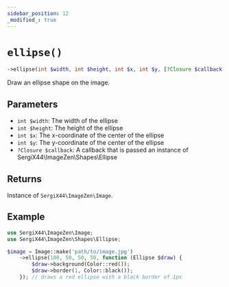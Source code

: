 ```yaml
---
sidebar_position: 12
_modified_: true
---
```

# `ellipse()`

```php
->ellipse(int $width, int $height, int $x, int $y, [?Closure $callback = null]): SergiX44\ImageZen\Image
```
Draw an ellipse shape on the image.

## Parameters

- `int $width`: The width of the ellipse
- `int $height`: The height of the ellipse
- `int $x`: The x-coordinate of the center of the ellipse
- `int $y`: The y-coordinate of the center of the ellipse
- `?Closure $callback`: A callback that is passed an instance of SergiX44\ImageZen\Shapes\Ellipse


## Returns

Instance of `SergiX44\ImageZen\Image`.

## Example

```php
use SergiX44\ImageZen\Image;
use SergiX44\ImageZen\Shapes\Ellipse;

$image = Image::make('path/to/image.jpg')
    ->ellipse(100, 50, 50, 50, function (Ellipse $draw) {
        $draw->background(Color::red());
        $draw->border(1, Color::black());
    }); // draws a red ellipse with a black border of 1px

```
